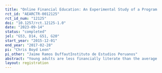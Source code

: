 ```yaml
---
title: "Online Financial Education: An Experimental Study of a Program for the Youth in Peru"
rct_id: "AEARCTR-0012125"
rct_id_num: "12125"
doi: "10.1257/rct.12125-1.0"
date: "2023-09-14"
status: "completed"
jel: "G53, D14, G51, G20"
start_year: "2015-12-01"
end_year: "2017-02-28"
pi: "Chris Boyd Leon"
pi_other: "Jaime Ramos DuffautInstituto de Estudios Peruanos"
abstract: "Young adults are less financially literate than the average population. At the same time, they would benefit the most from receiving financial education starting their adult lives, when they start earning money and managing their personal finances. In particular, financial education can be key for low-income post-secondary scholarship recipients, young adults who receive a stipend and have to manage it for the first time in their lives. We run a randomized control trial at the individual level to estimate the impacts of the online asynchronous financial education program #PorMiCuenta on the financial knowledge, abilities, and behavior of Peruvian government (Beca 18) scholarship recipients. The financial education program uses an edutainment approach, with materials appealing to the youth."
layout: registration
---
```


